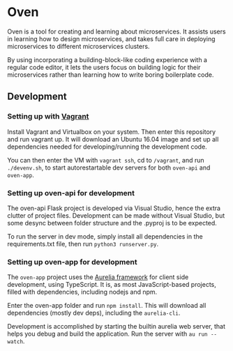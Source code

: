 # Oven
Oven is a tool for creating and learning about microservices. It assists users in learning how to design microservices,
and takes full care in deploying microservices to different microservices clusters.

By using incorporating a building-block-like coding experience with a regular code editor, it lets the users focus on
building logic for their microservices rather than learning how to write boring boilerplate code.


## Development

### Setting up with [Vagrant](http://vagrantup.com)
Install Vagrant and Virtualbox on your system.
Then enter this repository and run vagrant up.
It will download an Ubuntu 16.04 image and set up all dependencies needed for developing/running the development code.

You can then enter the VM with `vagrant ssh`, cd to `/vagrant`, and run `./devenv.sh`, to start autorestartable dev servers for both `oven-api` and `oven-app`.

### Setting up oven-api for development

The oven-api Flask project is developed via Visual Studio, hence the extra clutter of project files.
Development can be made without Visual Studio, but some desync between folder structure and the .pyproj is to be expected.

To run the server in dev mode, simply install all dependencies in the requirements.txt file, then run `python3 runserver.py`.

### Setting up oven-app for development
The `oven-app` project uses the [Aurelia framework](http://aurelia.io/) for client side development, using TypeScript.
It is, as most JavaScript-based projects, filled with dependencies, including nodejs and npm.

Enter the oven-app folder and run `npm install`. This will download all dependencies (mostly dev deps), including the `aurelia-cli`.

Development is accomplished by starting the builtin aurelia web server, that helps you debug and build the application.
Run the server with `au run --watch`.
